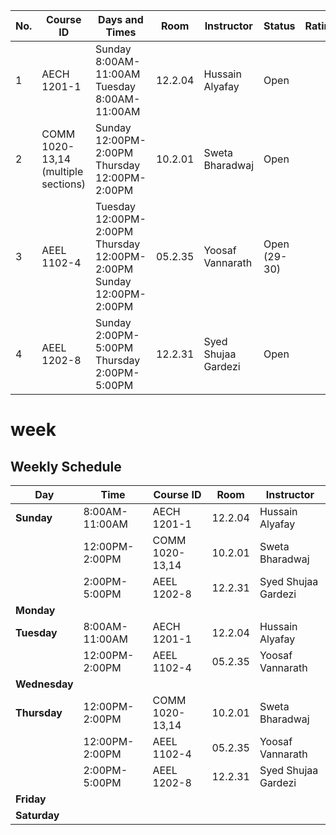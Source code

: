 | No. | Course ID                | Days and Times                                      | Room       | Instructor              | Status      | Rating |
|-----|--------------------------|---------------------------------------------------|------------|-------------------------|-------------|--------|
| 1   | AECH 1201-1               | Sunday 8:00AM-11:00AM <br> Tuesday 8:00AM-11:00AM | 12.2.04    | Hussain Alyafay         | Open        |        |
| 2   | COMM 1020-13,14 (multiple sections) | Sunday 12:00PM-2:00PM <br> Thursday 12:00PM-2:00PM | 10.2.01    | Sweta Bharadwaj         | Open        |        |
| 3   | AEEL 1102-4                | Tuesday 12:00PM-2:00PM <br> Thursday 12:00PM-2:00PM <br> Sunday 12:00PM-2:00PM | 05.2.35 | Yoosaf Vannarath | Open (29-30) |        |
| 4   | AEEL 1202-8               | Sunday 2:00PM-5:00PM <br> Thursday 2:00PM-5:00PM  | 12.2.31    | Syed Shujaa Gardezi     | Open        |        |


# week

## Weekly Schedule

| Day       | Time          | Course ID                | Room       | Instructor              |
|-----------|---------------|--------------------------|------------|-------------------------|
| **Sunday** | 8:00AM-11:00AM | AECH 1201-1               | 12.2.04    | Hussain Alyafay         |
|           | 12:00PM-2:00PM | COMM 1020-13,14          | 10.2.01    | Sweta Bharadwaj         |
|           | 2:00PM-5:00PM  | AEEL 1202-8               | 12.2.31    | Syed Shujaa Gardezi     |
| **Monday** |               |                           |            |                         |
| **Tuesday**| 8:00AM-11:00AM | AECH 1201-1               | 12.2.04    | Hussain Alyafay         |
|           | 12:00PM-2:00PM | AEEL 1102-4                | 05.2.35 | Yoosaf Vannarath |
| **Wednesday**|              |                           |            |                         |
| **Thursday**| 12:00PM-2:00PM | COMM 1020-13,14          | 10.2.01    | Sweta Bharadwaj         |
|           | 12:00PM-2:00PM | AEEL 1102-4                | 05.2.35 | Yoosaf Vannarath |
|           | 2:00PM-5:00PM  | AEEL 1202-8               | 12.2.31    | Syed Shujaa Gardezi     |
| **Friday** |               |                           |            |                         |
| **Saturday**|               |                           |            |                         |